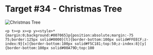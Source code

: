# Target #34 - Christmas Tree

![Christmas Tree](https://cssbattle.dev/targets/34.png)

```
<p t><p x><p y><style>*{margin:0;background:#007065}p{position:absolute;margin:-75 75;border:125px solid#0000}[t]{border-bottom:100px solid#FFEECF;z-index:9}[x]{border-bottom:100px solid#F5C181;top:50;z-index:8}[y]{border-bottom:100px solid#00A79D;top:100
```
